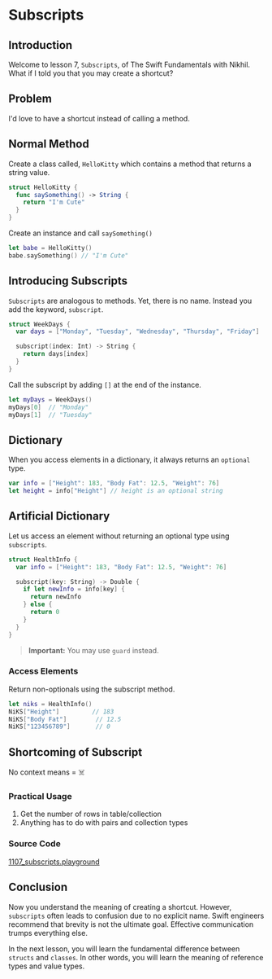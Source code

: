 # Subscripts

## Introduction
Welcome to lesson 7, `Subscripts`, of The Swift Fundamentals with Nikhil. What if I told you that you may create a shortcut?

## Problem
I'd love to have a shortcut instead of calling a method.

## Normal Method
Create a class called, `HelloKitty` which contains a method that returns a string value.

```swift
struct HelloKitty {
  func saySomething() -> String {
    return "I'm Cute"
  }
}
```

Create an instance and call `saySomething()`
```swift
let babe = HelloKitty()
babe.saySomething() // "I'm Cute"
```

## Introducing Subscripts
`Subscripts` are analogous to methods. Yet, there is no name. Instead you add the keyword, `subscript`.

```swift
struct WeekDays {
  var days = ["Monday", "Tuesday", "Wednesday", "Thursday", "Friday"]

  subscript(index: Int) -> String {
    return days[index]
  }  
}
```

Call the subscript by adding `[]` at the end of the instance.

```swift
let myDays = WeekDays()
myDays[0]  // "Monday"
myDays[1]  // "Tuesday"
```

## Dictionary
When you access elements in a dictionary, it always returns an `optional` type.

```swift
var info = ["Height": 183, "Body Fat": 12.5, "Weight": 76]
let height = info["Height"] // height is an optional string
```

## Artificial Dictionary
Let us access an element without returning an optional type using `subscripts`.

```swift
struct HealthInfo {
  var info = ["Height": 183, "Body Fat": 12.5, "Weight": 76]

  subscript(key: String) -> Double {
    if let newInfo = info[key] {
      return newInfo
    } else {
      return 0
    }
  }
}
```

> **Important:** You may use `guard` instead.

### Access Elements
Return non-optionals using the subscript method.

```swift
let niks = HealthInfo()
NiKS["Height"]         // 183
NiKS["Body Fat"]        // 12.5
NiKS["123456789"]       // 0
```

## Shortcoming of Subscript
No context means = ☠️

### Practical Usage
 1. Get the number of rows in table/collection
 2. Anything has to do with pairs and collection types

### Source Code
[1107_subscripts.playground](https://www.dropbox.com/sh/0i0ut11pvx3wfux/AAARAUiJ3AGd7gn3p1JfxtLZa?dl=0)


## Conclusion
Now you understand the meaning of creating a shortcut. However, `subscripts` often leads to confusion due to no explicit name. Swift engineers recommend that brevity is not the ultimate goal. Effective communication trumps everything else.

In the next lesson, you will learn the fundamental difference between `structs` and `classes`. In other words, you will learn the meaning of reference types and value types.